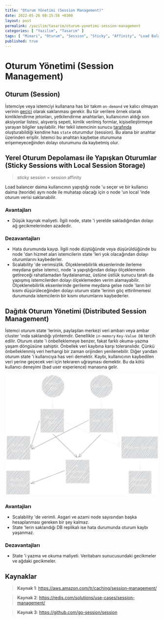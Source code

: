 ```yaml
---
title: "Oturum Yönetimi (Session Management)"
date: 2022-05-26 08:15:58 +0300
layout: post
permalink: /yazilim/tasarim/oturum-yonetimi-session-management
categories: [ "Yazılım", "Tasarım" ]
tags: [ "Mimari", "Oturum", "Session", "Sticky", "Affinity", "Load Balancer", "Yük Dengeleyici", "Ölçeklenebilirlik", "Scalability" ]
published: true
---
```


# Oturum Yönetimi (Session Management)

## Oturum (Session)

İstemciye veya istemciyi kullanana has bir takım `on-demand` ve kalıcı olmayan verinin <u>geçici</u> olarak saklanması gerekir. Bu tür verilere örnek olarak kimliklendirme jetonları, yetkilendirme anahtarları, kullanıcının aldığı son aksiyonlar listesi, alışveriş sepeti, kimlik verilmiş formlar, kişiselleştirmeye yarayan bilgiler sayılabilir. Her tekil istemcinin sunucu <u>tarafında</u> oluşturabildiği kendine has `state` oturumdur (session). Bu alana bir anahtar üzerinden erişilir. İstemci bu anahtarı kaybetse oturumuna erişemeyeceğinden dolayı oturumunu da kaybetmiş olur.

## Yerel Oturum Depolaması ile Yapışkan Oturumlar (Sticky Sessions with Local Session Storage)

> sticky session = session affinity

Load balancer daima kullanıcının yapıştığı node 'u seçer ve bir kullanıcı daima (teoride) aynı node ile muhatap olacağı için o node 'un local 'inde oturum verisi saklanabilir.

### Avantajları

- Düşük kaynak maliyeti. İlgili node, state 'i yerelde sakladığından dolayı ağ gecikmelerinden azadedir.

### Dezavantajları

- Hata durumunda kayıp. İlgili node düştüğünde veya düşürüldüğünde bu node 'dan hizmet alan istemcilerin state 'leri yok olacağından dolayı oturumlarını kaybederler.
- Scalability 'de verimsizlik. Ölçeklenebilirlik eksenlerinde ilerleme meydana gelse istemci, node 'a yapıştığından dolayı ölçeklemenin getireceği rahatlamadan faydalanamaz, üstüne üstlük sunucu tarafı da yapışmış istemcilerden dolayı ölçeklemeden verim alamayabilir. Ölçeklenebilirlik eksenlerinde gerileme meydana gelse node 'ların bir kısmı düşürüleceğinden dolayı oturum state 'lerinin göç ettirilmemesi durumunda istemcilerin bir kısmı oturumlarını kaybederler.

## Dağıtık Oturum Yönetimi (Distributed Session Management)

İstemci oturum state 'lerinin, paylaşılan merkezi veri ambarı veya ambar cluster 'ında saklandığı yöntemdir. Genellikle `in-memory` `Key-Value DB` tercih edilir. Oturum state 'i önbelleklemeye benzer, fakat farklı okuma-yazma yaşam döngüsüne sahiptir. Önbellek veri kaybına karşı toleranslıdır. Çünkü önbelleklenmiş veri herhangi bir zaman orijinden yenilenebilir. Diğer yandan oturum state 'i kullanıcıya has veri demektir. Kaybı, kullanıcının kaybedilen veri yerine geçecek veri için tekraren uğraşması demektir. Bu da kötü kullanıcı deneyimi (bad user experience) manasına gelir.

![Distributed Session Management](/assets/img/2022/05/distributed-session-management.png "Distributed Session Management")

### Avantajları

- Scalability 'de verimli. Asgari ve azami node sayısından başka hesaplanması gereken bir şey kalmaz.
- State 'lerin saklandığı DB replikalı ise hata durumunda oturum kaybı yaşanmaz.

### Dezavantajları

- State 'i yazma ve okuma maliyeti. Veritabanı sunucusundaki gecikmeler ve ağdaki gecikmeler.

## Kaynaklar

> **Kaynak 1**: <https://aws.amazon.com/tr/caching/session-management/>

> **Kaynak 2**: <https://redis.com/solutions/use-cases/session-management/>

> **Kaynak 3**: <https://github.com/go-session/session>